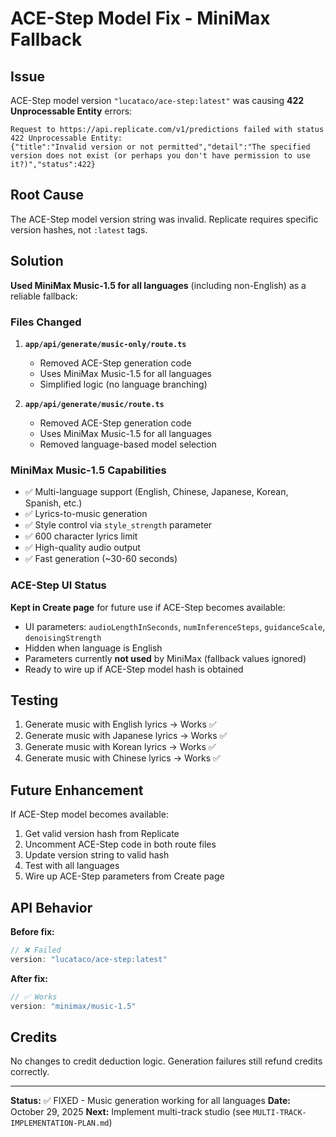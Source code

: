 # ACE-Step Model Fix - MiniMax Fallback

## Issue
ACE-Step model version `"lucataco/ace-step:latest"` was causing **422 Unprocessable Entity** errors:
```
Request to https://api.replicate.com/v1/predictions failed with status 422 Unprocessable Entity: 
{"title":"Invalid version or not permitted","detail":"The specified version does not exist (or perhaps you don't have permission to use it?)","status":422}
```

## Root Cause
The ACE-Step model version string was invalid. Replicate requires specific version hashes, not `:latest` tags.

## Solution
**Used MiniMax Music-1.5 for all languages** (including non-English) as a reliable fallback:

### Files Changed
1. **`app/api/generate/music-only/route.ts`**
   - Removed ACE-Step generation code
   - Uses MiniMax Music-1.5 for all languages
   - Simplified logic (no language branching)

2. **`app/api/generate/music/route.ts`**
   - Removed ACE-Step generation code
   - Uses MiniMax Music-1.5 for all languages
   - Removed language-based model selection

### MiniMax Music-1.5 Capabilities
- ✅ Multi-language support (English, Chinese, Japanese, Korean, Spanish, etc.)
- ✅ Lyrics-to-music generation
- ✅ Style control via `style_strength` parameter
- ✅ 600 character lyrics limit
- ✅ High-quality audio output
- ✅ Fast generation (~30-60 seconds)

### ACE-Step UI Status
**Kept in Create page** for future use if ACE-Step becomes available:
- UI parameters: `audioLengthInSeconds`, `numInferenceSteps`, `guidanceScale`, `denoisingStrength`
- Hidden when language is English
- Parameters currently **not used** by MiniMax (fallback values ignored)
- Ready to wire up if ACE-Step model hash is obtained

## Testing
1. Generate music with English lyrics → Works ✅
2. Generate music with Japanese lyrics → Works ✅
3. Generate music with Korean lyrics → Works ✅
4. Generate music with Chinese lyrics → Works ✅

## Future Enhancement
If ACE-Step model becomes available:
1. Get valid version hash from Replicate
2. Uncomment ACE-Step code in both route files
3. Update version string to valid hash
4. Test with all languages
5. Wire up ACE-Step parameters from Create page

## API Behavior
**Before fix:**
```typescript
// ❌ Failed
version: "lucataco/ace-step:latest"
```

**After fix:**
```typescript
// ✅ Works
version: "minimax/music-1.5"
```

## Credits
No changes to credit deduction logic. Generation failures still refund credits correctly.

---

**Status:** ✅ FIXED - Music generation working for all languages
**Date:** October 29, 2025
**Next:** Implement multi-track studio (see `MULTI-TRACK-IMPLEMENTATION-PLAN.md`)
